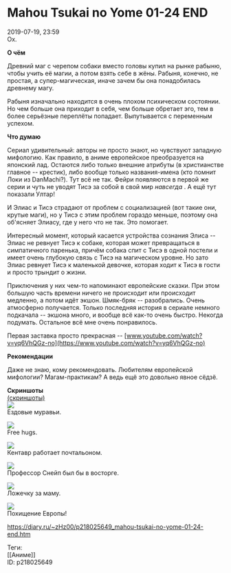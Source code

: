 Mahou Tsukai no Yome 01-24 END
===============================

   
 2019-07-19, 23:59   
  Ох.   
   
  **О чём**    
   
 Древний маг с черепом собаки вместо головы купил на рынке рабыню, чтобы учить её магии, а потом взять себе в жёны. Рабыня, конечно, не простая, а супер-магическая, иначе зачем бы она понадобилась древнему магу.   
   
 Рабыня изначально находится в очень плохом психическом состоянии. Но чем больше она приходит в себя, чем больше обретает эго, тем в более серьёзные переплёты попадает. Выпутывается с переменным успехом.   
   
  **Что думаю**    
   
 Сериал удивительный: авторы не просто знают, но чувствуют западную мифологию. Как правило, в аниме европейское преобразуется на японский лад. Остаются либо только внешние атрибуты (в христианстве главное -- крестик), либо вообще только названия-имена (кто помнит Локи из DanMachi?). Тут всё не так. Фейри появляются в первой же серии и чуть не уводят Тисэ за собой в свой мир  *навсегда*  . А ещё тут показали Ултар!   
   
 И Элиас и Тисэ страдают от проблем с социализацией (вот такие они, крутые маги), но у Тисэ с этим проблем гораздо меньше, поэтому она об'ясняет Элиасу, где у него что не так. Это помогает.   
   
 Интересный момент, который касается устройства сознания Элиса -- Элиас не ревнует Тисэ к собаке, которая может превращаться в симпатичного паренька, причём собака спит с Тисэ в одной постели и имеет очень глубокую связь с Тисэ на магическом уровне. Но зато Элиас ревнует Тисэ к маленькой девочке, которая ходит к Тисэ в гости и просто трындит о жизни.   
   
 Приключения у них чем-то напоминают европейские сказки. При этом большую часть времени ничего не происходит или происходит медленно, а потом идёт экшон. Шмяк-бряк -- разобрались. Очень атмосферно получается. Только последняя история в сериале немного подкачала -- экшона много, и вообще всё как-то очень быстро. Некогда подумать. Остальное всё мне очень понравилось.   
   
 Первая заставка просто прекрасная --  [www.youtube.com/watch?v=yq6VhQGz-no](https://www.youtube.com/watch?v=yq6VhQGz-no)    
   
  **Рекомендации**    
   
 Даже не знаю, кому рекомендовать. Любителям европейской мифологии? Магам-практикам? А ведь ещё это довольно явное сёдзё.   
   
  **Скриншоты**    
  [(скриншоты)](https://zHz00.diary.ru/p218025649.htm?index=1#linkmore218025649m1)       
  [![](https://i.imgur.com/zA0jmasl.jpg)](https://i.imgur.com/zA0jmas.jpg)    
 Ездовые муравьи.   
   
  [![](https://i.imgur.com/AWBIzMol.jpg)](https://i.imgur.com/AWBIzMo.jpg)    
 Free hugs.   
   
  [![](https://i.imgur.com/O1mpqEBl.jpg)](https://i.imgur.com/O1mpqEB.jpg)    
 Кентавр работает почтальоном.   
   
  [![](https://i.imgur.com/iD18djml.jpg)](https://i.imgur.com/iD18djm.jpg)    
 Профессор Снейп был бы в восторге.   
   
  [![](https://i.imgur.com/m1N6kNMl.jpg)](https://i.imgur.com/m1N6kNM.jpg)    
 Ложечку за маму.   
   
  [![](https://i.imgur.com/C11JL3Rl.jpg)](https://i.imgur.com/C11JL3R.jpg)    
 Похищение Европы!      
    
 <https://diary.ru/~zHz00/p218025649_mahou-tsukai-no-yome-01-24-end.htm>   
   
 Теги:   
 [[Аниме]]   
 ID: p218025649